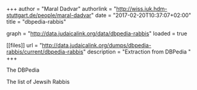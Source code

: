 +++
author = "Maral Dadvar"
authorlink = "http://wiss.iuk.hdm-stuttgart.de/people/maral-dadvar"
date = "2017-02-20T10:37:07+02:00"
title = "dbpedia-rabbis"


graph = "http://data.judaicalink.org/data/dbpedia-rabbis"
loaded = true


[[files]]
	url = "http://data.judaicalink.org/dumps/dbpedia-rabbis/current/dbpedia-rabbis"
	description = "Extraction from DBPedia "
+++

The DBPedia 
<!--more-->

The list of Jewsih Rabbis
